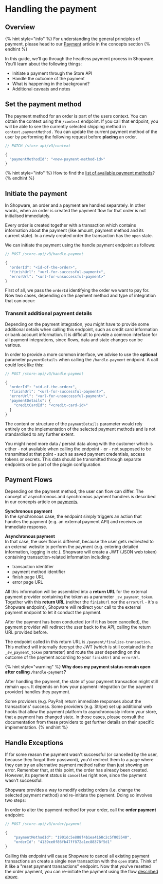 # Handling the payment

## Overview

{% hint style="info" %}
For understanding the general principles of payment, please head to our [Payment](../../../concepts/commerce/checkout-concept/payments.md) article in the concepts section
{% endhint %}

In this guide, we'll go through the headless payment process in Shopware. You'll learn about the following things:

* Initiate a payment through the Store API
* Handle the outcome of the payment
* What is happening in the background?
* Additional caveats and notes

## Set the payment method

The payment method for an order is part of the users context. You can obtain the context using the `/context` endpoint. If you call that endpoint, you will be able to see the currently selected shipping method in `context.paymentMethod` . You can update the current payment method of the user by performing the following request before **placing** an order.

```javascript
// PATCH /store-api/v3/context

{
  "paymentMethodId": "<new-payment-method-id>"
}
```

{% hint style="info" %}
How to find the [list of available payment methods](work-with-the-cart.md#payment-methods)?
{% endhint %}

## Initiate the payment

In Shopware, an order and a payment are handled separately. In other words, when an order is created the payment flow for that order is not initialised immediately.

Every order is created together with a transaction which contains information about the payment \(like amount, payment method and its current state\). In a newly created order the transaction has the `open` state.

We can initiate the payment using the handle payment endpoint as follows:

```javascript
// POST /store-api/v3/handle-payment

{
  "orderId": "<id-of-the-order>",
  "finishUrl": "<url-for-successful-payment>",
  "errorUrl": "<url-for-unsuccessful-payment>"
}
```

First of all, we pass the `orderId` identifying the order we want to pay for. Now two cases, depending on the payment method and type of integration that can occur:

### Transmit additional payment details

Depending on the payment integration, you might have to provide some additional details when calling this endpoint, such as credit card information or bank account information. It is difficult to provide a common interface for all payment integrations, since flows, data and state changes can be various.

In order to provide a more common interface, we advise to use the **optional** parameter `paymentDetails` when calling the `/handle-payment` endpoint. A call could look like this:

```javascript
// POST /store-api/v3/handle-payment

{
  "orderId": "<id-of-the-order>",
  "finishUrl": "<url-for-successful-payment>",
  "errorUrl": "<url-for-unsuccessful-payment>",
  "paymentDetails": {
    "creditCardId": "<credit-card-id>"
  }
}
```

The content or structure of the `paymentDetails` parameter would rely entirely on the implementation of the selected payment methods and is not standardised to any further extent. 

You might need more data / persist data along with the customer which is either - not available when calling the endpoint - or - not supposed to be transmitted at that point - such as saved payment credentials, access tokens or secrets. This data should be transmitted through separate endpoints or be part of the plugin configuration.

## Payment Flows

Depending on the payment method, the user can flow can differ. The concept of asynchronous and synchronous payment handlers is described in our concepts article on [payments](../../../concepts/commerce/checkout-concept/payments.md). 

**Synchronous payment**  
In the synchronous case, the endpoint simply triggers an action that handles the payment \(e.g. an external payment API\) and receives an immediate response.

**Asynchronous payment**  
In that case, the user flow is different, because the user gets redirected to an external website to perform the payment \(e.g. entering detailed information, logging in etc.\). Shopware will create a JWT \(JSON web token\) containing transaction-related information including:

* transaction identifier
* payment method identifier
* finish page URL
* error page URL

All this information will be assembled into a **return URL** for the external payment provider containing the token as a parameter `_sw_payment_token`. Together with this **return URL** \(neither the `finishUrl` nor the `errorUrl` - it's a Shopware endpoint\), Shopware will redirect your call to the external payment endpoint to let it conduct the payment.

After the payment has been conducted \(or if it has been cancelled\), the payment provider will redirect the user back to the API, calling the return URL provided before.

The endpoint called in this return URL is `/payment/finalize-transaction`. This method will internally decrypt the JWT \(which is still contained in the `_sw_payment_token` parameter\) and route the user depending on the outcome of the payment according to your `finishUrl` and `errorUrl`.

{% hint style="warning" %}
**Why does my payment status remain open after calling** `/handle-payment`**?**  
  
After handling the payment, the state of your payment transaction might still remain `open`. It depends on how your payment integration \(or the payment provider\) handles they payment. 

Some providers \(e.g. PayPal\) return immediate responses about the transactions' success. Some providers \(e.g. Stripe\) set up additional web hooks that allow the payment platform to asynchronously inform your store, that a payment has changed state. In those cases, please consult the documentation from these providers to get further details on their specific implementation.
{% endhint %}

## Handle Exceptions

If for some reason the payment wasn't successful \(or cancelled by the user, because they forgot their password\), you'd redirect them to a page where they can try an alternative payment method rather than just showing an error. Remember that, at this point, the order has already been created. However, its payment status is `cancelled` right now, since the payment wasn't successful.

Shopware provides a way to modify existing orders \(i.e. change the selected payment method\) and re-initiate the payment. Doing so involves two steps:

In order to alter the payment method for your order, call the **order payment** endpoint:

```javascript
// POST /store-api/v3/order/payment

{
    "paymentMethodId": "1901dc5e888f4b1ea4168c2c5f005540",
    "orderId": "4139ce0f86fb47ff872a1ec88378f5d1"
}
```

Calling this endpoint will cause Shopware to cancel all existing payment transactions an create a single new transaction with the `open` state. Think of it like a "reset payment transactions" endpoint. Now that you've resetted the order payment, you can re-initiate the payment using the flow [described above](handling-the-payment.md#introduction).

